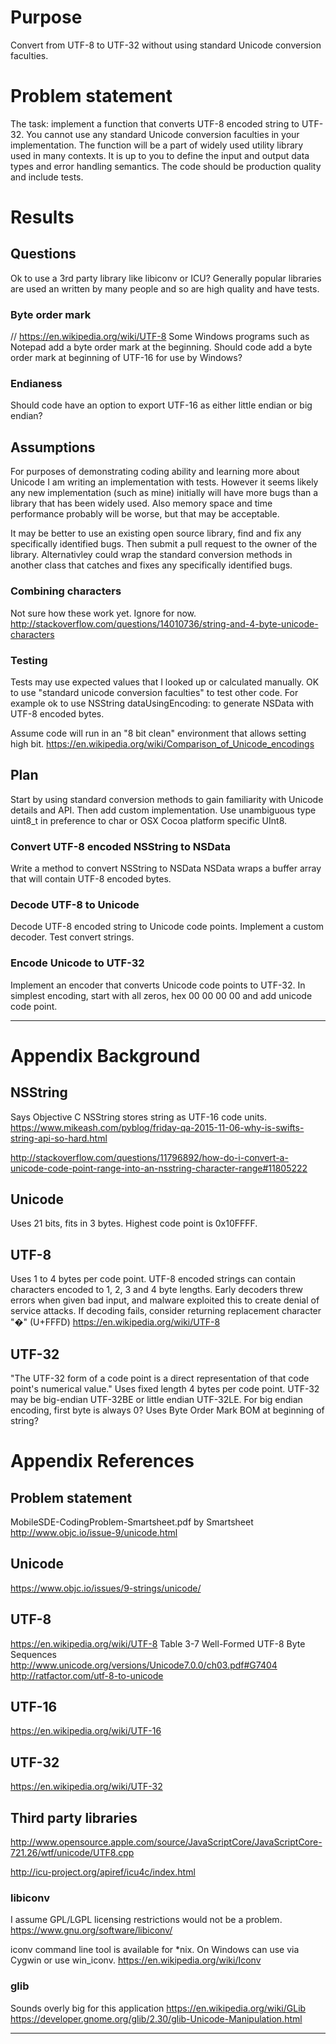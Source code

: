 # Purpose
Convert from UTF-8 to UTF-32 without using standard Unicode conversion faculties.

# Problem statement
The task: implement a function that converts UTF-8 encoded string to UTF-32.
You cannot use any standard Unicode conversion faculties in your implementation.
The function will be a part of widely used utility library used in many contexts.
It is up to you to define the input and output data types and error handling semantics.
The code should be production quality and include tests.

# Results

## Questions
Ok to use a 3rd party library like libiconv or ICU?
Generally popular libraries are used an written by many people and so are high quality and have tests.

### Byte order mark
// https://en.wikipedia.org/wiki/UTF-8
Some Windows programs such as Notepad add a byte order mark at the beginning.
Should code add a byte order mark at beginning of UTF-16 for use by Windows?

### Endianess
Should code have an option to export UTF-16 as either little endian or big endian?

## Assumptions
For purposes of demonstrating coding ability and learning more about Unicode I am writing an implementation with tests.
However it seems likely any new implementation (such as mine) initially will have more bugs than a library that has been widely used.
Also memory space and time performance probably will be worse, but that may be acceptable.

It may be better to use an existing open source library, find and fix any specifically identified bugs.
Then submit a pull request to the owner of the library.
Alternativley could wrap the standard conversion methods in another class that catches and fixes any specifically identified bugs.

### Combining characters
Not sure how these work yet. Ignore for now.
http://stackoverflow.com/questions/14010736/string-and-4-byte-unicode-characters

### Testing
Tests may use expected values that I looked up or calculated manually.
OK to use "standard unicode conversion faculties" to test other code.
For example ok to use NSString dataUsingEncoding: to generate NSData with UTF-8 encoded bytes.

Assume code will run in an "8 bit clean" environment that allows setting high bit.
https://en.wikipedia.org/wiki/Comparison_of_Unicode_encodings

## Plan
Start by using standard conversion methods to gain familiarity with Unicode details and API.
Then add custom implementation.
Use unambiguous type uint8_t in preference to char or OSX Cocoa platform specific UInt8.

### Convert UTF-8 encoded NSString to NSData
Write a method to convert NSString to NSData
NSData wraps a buffer array that will contain UTF-8 encoded bytes.

### Decode UTF-8 to Unicode
Decode UTF-8 encoded string to Unicode code points.
Implement a custom decoder.
Test convert strings.

### Encode Unicode to UTF-32
Implement an encoder that converts Unicode code points to UTF-32.
In simplest encoding, start with all zeros, hex 00 00 00 00 and add unicode code point.

---

# Appendix Background

## NSString
Says Objective C NSString stores string as UTF-16 code units.
https://www.mikeash.com/pyblog/friday-qa-2015-11-06-why-is-swifts-string-api-so-hard.html

http://stackoverflow.com/questions/11796892/how-do-i-convert-a-unicode-code-point-range-into-an-nsstring-character-range#11805222

## Unicode
Uses 21 bits, fits in 3 bytes.
Highest code point is 0x10FFFF.

## UTF-8
Uses 1 to 4 bytes per code point.
UTF-8 encoded strings can contain characters encoded to 1, 2, 3 and 4 byte lengths.
Early decoders threw errors when given bad input, and malware exploited this
to create denial of service attacks.
If decoding fails, consider returning replacement character "�" (U+FFFD)
https://en.wikipedia.org/wiki/UTF-8

## UTF-32
"The UTF-32 form of a code point is a direct representation of that code point's numerical value."
Uses fixed length 4 bytes per code point.
UTF-32 may be big-endian UTF-32BE or little endian UTF-32LE.
For big endian encoding, first byte is always 0?
Uses Byte Order Mark BOM at beginning of string?

# Appendix References

## Problem statement
MobileSDE-CodingProblem-Smartsheet.pdf by Smartsheet
http://www.objc.io/issue-9/unicode.html

## Unicode
https://www.objc.io/issues/9-strings/unicode/

## UTF-8
https://en.wikipedia.org/wiki/UTF-8
Table 3-7 Well-Formed UTF-8 Byte Sequences
http://www.unicode.org/versions/Unicode7.0.0/ch03.pdf#G7404
http://ratfactor.com/utf-8-to-unicode

## UTF-16
https://en.wikipedia.org/wiki/UTF-16

## UTF-32
https://en.wikipedia.org/wiki/UTF-32

## Third party libraries
http://www.opensource.apple.com/source/JavaScriptCore/JavaScriptCore-721.26/wtf/unicode/UTF8.cpp

http://icu-project.org/apiref/icu4c/index.html

### libiconv
I assume GPL/LGPL licensing restrictions would not be a problem.
https://www.gnu.org/software/libiconv/

iconv command line tool is available for *nix.
On Windows can use via Cygwin or use win_iconv.
https://en.wikipedia.org/wiki/Iconv

### glib
Sounds overly big for this application
https://en.wikipedia.org/wiki/GLib
https://developer.gnome.org/glib/2.30/glib-Unicode-Manipulation.html

---